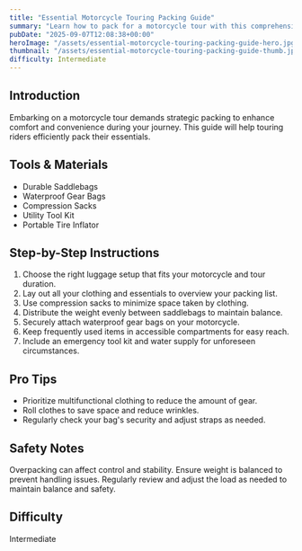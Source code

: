 ```yaml
---
title: "Essential Motorcycle Touring Packing Guide"
summary: "Learn how to pack for a motorcycle tour with this comprehensive guide."
pubDate: "2025-09-07T12:08:38+00:00"
heroImage: "/assets/essential-motorcycle-touring-packing-guide-hero.jpg"
thumbnail: "/assets/essential-motorcycle-touring-packing-guide-thumb.jpg"
difficulty: Intermediate
---
```


<h2>Introduction</h2>
<p>Embarking on a motorcycle tour demands strategic packing to enhance comfort and convenience during your journey. This guide will help touring riders efficiently pack their essentials.</p>
<h2>Tools & Materials</h2>
<ul>
  <li>Durable Saddlebags</li>
  <li>Waterproof Gear Bags</li>
  <li>Compression Sacks</li>
  <li>Utility Tool Kit</li>
  <li>Portable Tire Inflator</li>
</ul>
<h2>Step-by-Step Instructions</h2>
<ol>
  <li>Choose the right luggage setup that fits your motorcycle and tour duration.</li>
  <li>Lay out all your clothing and essentials to overview your packing list.</li>
  <li>Use compression sacks to minimize space taken by clothing.</li>
  <li>Distribute the weight evenly between saddlebags to maintain balance.</li>
  <li>Securely attach waterproof gear bags on your motorcycle.</li>
  <li>Keep frequently used items in accessible compartments for easy reach.</li>
  <li>Include an emergency tool kit and water supply for unforeseen circumstances.</li>
</ol>
<h2>Pro Tips</h2>
<ul>
  <li>Prioritize multifunctional clothing to reduce the amount of gear.</li>
  <li>Roll clothes to save space and reduce wrinkles.</li>
  <li>Regularly check your bag's security and adjust straps as needed.</li>
</ul>
<h2>Safety Notes</h2>
<p>Overpacking can affect control and stability. Ensure weight is balanced to prevent handling issues. Regularly review and adjust the load as needed to maintain balance and safety.</p>
<h2>Difficulty</h2>
<p>Intermediate</p>